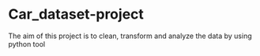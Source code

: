 # Car_dataset-project
The aim of this project is to clean, transform and analyze the data by using python tool
